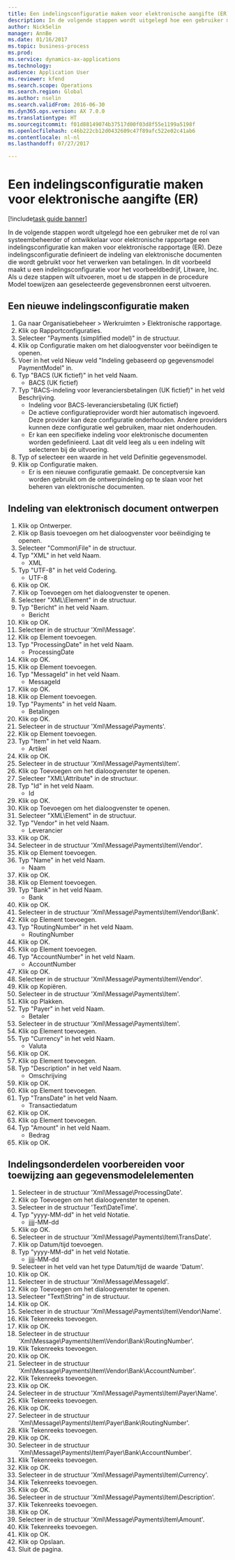 ```yaml
--- 
title: Een indelingsconfiguratie maken voor elektronische aangifte (ER)
description: In de volgende stappen wordt uitgelegd hoe een gebruiker met de rol van systeembeheerder of ontwikkelaar voor elektronische rapportage een indelingsconfiguratie kan maken voor elektronische rapportage (ER).
author: NickSelin
manager: AnnBe
ms.date: 01/16/2017
ms.topic: business-process
ms.prod: 
ms.service: dynamics-ax-applications
ms.technology: 
audience: Application User
ms.reviewer: kfend
ms.search.scope: Operations
ms.search.region: Global
ms.author: nselin
ms.search.validFrom: 2016-06-30
ms.dyn365.ops.version: AX 7.0.0
ms.translationtype: HT
ms.sourcegitcommit: f01d88149074b37517d00f03d8f55e1199a5198f
ms.openlocfilehash: c46b222cb12d0432609c47f89afc522e02c41ab6
ms.contentlocale: nl-nl
ms.lasthandoff: 07/27/2017

---
```

# <a name="create-a-format-configuration-for-electronic-reporting-er"></a>Een indelingsconfiguratie maken voor elektronische aangifte (ER)

[!include[task guide banner](../../includes/task-guide-banner.md)]

In de volgende stappen wordt uitgelegd hoe een gebruiker met de rol van systeembeheerder of ontwikkelaar voor elektronische rapportage een indelingsconfiguratie kan maken voor elektronische rapportage (ER). Deze indelingsconfiguratie definieert de indeling van elektronische documenten die wordt gebruikt voor het verwerken van betalingen. In dit voorbeeld maakt u een indelingsconfiguratie voor het voorbeeldbedrijf, Litware, Inc. Als u deze stappen wilt uitvoeren, moet u de stappen in de procedure Model toewijzen aan geselecteerde gegevensbronnen eerst uitvoeren.


## <a name="create-a-new-format-configuration"></a>Een nieuwe indelingsconfiguratie maken
1. Ga naar Organisatiebeheer > Werkruimten > Elektronische rapportage.
2. Klik op Rapportconfiguraties.
3. Selecteer "Payments (simplified model)" in de structuur.
4. Klik op Configuratie maken om het dialoogvenster voor beëindigen te openen.
5. Voer in het veld Nieuw veld "Indeling gebaseerd op gegevensmodel PaymentModel" in.
6. Typ "BACS (UK fictief)" in het veld Naam.
    * BACS (UK fictief)  
7. Typ "BACS-indeling voor leveranciersbetalingen (UK fictief)" in het veld Beschrijving.
    * Indeling voor BACS-leveranciersbetaling (UK fictief)  
    * De actieve configuratieprovider wordt hier automatisch ingevoerd. Deze provider kan deze configuratie onderhouden. Andere providers kunnen deze configuratie wel gebruiken, maar niet onderhouden.  
    * Er kan een specifieke indeling voor elektronische documenten worden gedefinieerd. Laat dit veld leeg als u een indeling wilt selecteren bij de uitvoering.  
8. Typ of selecteer een waarde in het veld Definitie gegevensmodel.
9. Klik op Configuratie maken.
    * Er is een nieuwe configuratie gemaakt. De conceptversie kan worden gebruikt om de ontwerpindeling op te slaan voor het beheren van elektronische documenten.  

## <a name="design-format-of-electronic-document"></a>Indeling van elektronisch document ontwerpen
1. Klik op Ontwerper.
2. Klik op Basis toevoegen om het dialoogvenster voor beëindiging te openen.
3. Selecteer "Common\File" in de structuur.
4. Typ "XML" in het veld Naam.
    * XML  
5. Typ "UTF-8" in het veld Codering.
    * UTF-8  
6. Klik op OK.
7. Klik op Toevoegen om het dialoogvenster te openen.
8. Selecteer "XML\Element" in de structuur.
9. Typ "Bericht" in het veld Naam.
    * Bericht  
10. Klik op OK.
11. Selecteer in de structuur 'Xml\Message'.
12. Klik op Element toevoegen.
13. Typ "ProcessingDate" in het veld Naam.
    * ProcessingDate  
14. Klik op OK.
15. Klik op Element toevoegen.
16. Typ "MessageId" in het veld Naam.
    * MessageId  
17. Klik op OK.
18. Klik op Element toevoegen.
19. Typ "Payments" in het veld Naam.
    * Betalingen  
20. Klik op OK.
21. Selecteer in de structuur 'Xml\Message\Payments'.
22. Klik op Element toevoegen.
23. Typ "Item" in het veld Naam.
    * Artikel  
24. Klik op OK.
25. Selecteer in de structuur 'Xml\Message\Payments\Item'.
26. Klik op Toevoegen om het dialoogvenster te openen.
27. Selecteer "XML\Attribute" in de structuur.
28. Typ "Id" in het veld Naam.
    * Id  
29. Klik op OK.
30. Klik op Toevoegen om het dialoogvenster te openen.
31. Selecteer "XML\Element" in de structuur.
32. Typ "Vendor" in het veld Naam.
    * Leverancier  
33. Klik op OK.
34. Selecteer in de structuur 'Xml\Message\Payments\Item\Vendor'.
35. Klik op Element toevoegen.
36. Typ "Name" in het veld Naam.
    * Naam  
37. Klik op OK.
38. Klik op Element toevoegen.
39. Typ "Bank" in het veld Naam.
    * Bank  
40. Klik op OK.
41. Selecteer in de structuur 'Xml\Message\Payments\Item\Vendor\Bank'.
42. Klik op Element toevoegen.
43. Typ "RoutingNumber" in het veld Naam.
    * RoutingNumber  
44. Klik op OK.
45. Klik op Element toevoegen.
46. Typ "AccountNumber" in het veld Naam.
    * AccountNumber  
47. Klik op OK.
48. Selecteer in de structuur 'Xml\Message\Payments\Item\Vendor'.
49. Klik op Kopiëren.
50. Selecteer in de structuur 'Xml\Message\Payments\Item'.
51. Klik op Plakken.
52. Typ "Payer" in het veld Naam.
    * Betaler  
53. Selecteer in de structuur 'Xml\Message\Payments\Item'.
54. Klik op Element toevoegen.
55. Typ "Currency" in het veld Naam.
    * Valuta  
56. Klik op OK.
57. Klik op Element toevoegen.
58. Typ "Description" in het veld Naam.
    * Omschrijving  
59. Klik op OK.
60. Klik op Element toevoegen.
61. Typ "TransDate" in het veld Naam.
    * Transactiedatum  
62. Klik op OK.
63. Klik op Element toevoegen.
64. Typ "Amount" in het veld Naam.
    * Bedrag  
65. Klik op OK.

## <a name="prepare-format-components-for-mapping-to-data-model-elements"></a>Indelingsonderdelen voorbereiden voor toewijzing aan gegevensmodelelementen
1. Selecteer in de structuur 'Xml\Message\ProcessingDate'.
2. Klik op Toevoegen om het dialoogvenster te openen.
3. Selecteer in de structuur 'Text\DateTime'.
4. Typ "yyyy-MM-dd" in het veld Notatie.
    * jjjj-MM-dd  
5. Klik op OK.
6. Selecteer in de structuur 'Xml\Message\Payments\Item\TransDate'.
7. Klik op Datum/tijd toevoegen.
8. Typ "yyyy-MM-dd" in het veld Notatie.
    * jjjj-MM-dd  
9. Selecteer in het veld van het type Datum/tijd de waarde 'Datum'.
10. Klik op OK.
11. Selecteer in de structuur 'Xml\Message\MessageId'.
12. Klik op Toevoegen om het dialoogvenster te openen.
13. Selecteer "Text\String" in de structuur.
14. Klik op OK.
15. Selecteer in de structuur 'Xml\Message\Payments\Item\Vendor\Name'.
16. Klik Tekenreeks toevoegen.
17. Klik op OK.
18. Selecteer in de structuur 'Xml\Message\Payments\Item\Vendor\Bank\RoutingNumber'.
19. Klik Tekenreeks toevoegen.
20. Klik op OK.
21. Selecteer in de structuur 'Xml\Message\Payments\Item\Vendor\Bank\AccountNumber'.
22. Klik Tekenreeks toevoegen.
23. Klik op OK.
24. Selecteer in de structuur 'Xml\Message\Payments\Item\Payer\Name'.
25. Klik Tekenreeks toevoegen.
26. Klik op OK.
27. Selecteer in de structuur 'Xml\Message\Payments\Item\Payer\Bank\RoutingNumber'.
28. Klik Tekenreeks toevoegen.
29. Klik op OK.
30. Selecteer in de structuur 'Xml\Message\Payments\Item\Payer\Bank\AccountNumber'.
31. Klik Tekenreeks toevoegen.
32. Klik op OK.
33. Selecteer in de structuur 'Xml\Message\Payments\Item\Currency'.
34. Klik Tekenreeks toevoegen.
35. Klik op OK.
36. Selecteer in de structuur 'Xml\Message\Payments\Item\Description'.
37. Klik Tekenreeks toevoegen.
38. Klik op OK.
39. Selecteer in de structuur 'Xml\Message\Payments\Item\Amount'.
40. Klik Tekenreeks toevoegen.
41. Klik op OK.
42. Klik op Opslaan.
43. Sluit de pagina.


